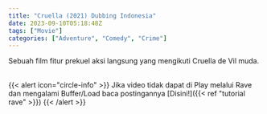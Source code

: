 ```yaml
---
title: "Cruella (2021) Dubbing Indonesia"
date: 2023-09-10T05:18:48Z
tags: ["Movie"]
categories: ["Adventure", "Comedy", "Crime"]
---
```


Sebuah film fitur prekuel aksi langsung yang mengikuti Cruella de Vil muda.

 <!-- <video id="video-2" 
class="art-preview lazy video-js vjs-default-skin vjs-big-play-centered" 
controls preload="auto" 
widthqq="640" 
height="240" 
poster="https://www.themoviedb.org/t/p/original/LTOZB3N1kYA2Xu1lW114HFA1o8.jpg" 
data-setup='{ "example_option": true, "width": "auto", "height": "auto", "techOrder": ["html5","flash"] }' 
onseeked="true"> <source src="https://kp3d-my.sharepoint.com/personal/ryoo_kp3d_onmicrosoft_com/_layouts/15/download.aspx?share=EXo6jEIbzSRNqgAf61FNDRsBf4RFv1VH3ddlsGQhCn-Epg" type='video/mp4'>
</video> -->
<script src="https://cdn.jsdelivr.net/gh/Vinzgh25/html-video@main/player.js"></script>    
<br>
{{< alert icon="circle-info" >}}
Jika video tidak dapat di Play melalui Rave dan mengalami Buffer/Load baca postingannya [Disini!]({{< ref "tutorial rave" >}})
{{< /alert >}}
